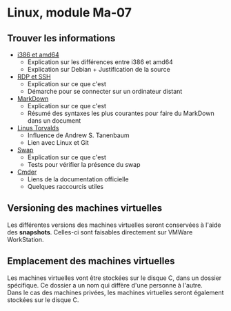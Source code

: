 # Linux, module Ma-07
## Trouver les informations

- [i386 et amd64](Theory/i386_amd64.md) 
    * Explication sur les différences entre i386 et amd64 
    * Explication sur Debian + Justification de la source
- [RDP et SSH](Theory/RDP_SSH.md)
    * Explication sur ce que c'est
    * Démarche pour se connecter sur un ordinateur distant
- [MarkDown](Theory/MarkdownCheatSheet.md)
    * Explication sur ce que c'est
    * Résumé des syntaxes les plus courantes pour faire du MarkDown dans un document
- [Linus Torvalds](Theory/LinusTorvalds.md)
    * Influence de Andrew S. Tanenbaum
    * Lien avec Linux et Git
- [Swap](Theory/Swap.md)
    * Explication sur ce que c'est
    * Tests pour vérifier la présence du swap
- [Cmder](Theory/Cmder.md)
    * Liens de la documentation officielle
    * Quelques raccourcis utiles

## Versioning des machines virtuelles
Les différentes versions des machines virtuelles seront conservées à l'aide des **snapshots**. Celles-ci sont faisables directement sur VMWare WorkStation.

## Emplacement des machines virtuelles
Les machines virtuelles vont être stockées sur le disque C, dans un dossier spécifique. Ce dossier a un nom qui diffère d'une personne à l'autre.   
Dans le cas des machines privées, les machines virtuelles seront également stockées sur le disque C. 
